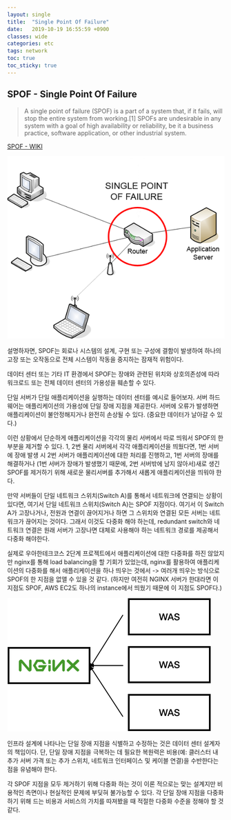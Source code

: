 ```yaml
---
layout: single
title:  "Single Point Of Failure"
date:   2019-10-19 16:55:59 +0900
classes: wide
categories: etc
tags: network
toc: true
toc_sticky: true
---
```


## SPOF - Single Point Of Failure

> A single point of failure (SPOF) is a part of a system that, if it fails, will stop the entire system from working.[1] SPOFs are undesirable in any system with a goal of high availability or reliability, be it a business practice, software application, or other industrial system.

[SPOF - WIKI](https://en.wikipedia.org/wiki/Single_point_of_failure)

![SPOF](/assets/img/spof/spof.png)

설명하자면, SPOF는 회로나 시스템의 설계, 구현 또는 구성에 결함이 발생하여 하나의 고장 또는 오작동으로 전체 시스템이 작동을 중지하는 잠재적 위험이다.

데이터 센터 또는 기타 IT 환경에서 SPOF는 장애와 관련된 위치와 상호의존성에 따라 워크로드 또는 전체 데이터 센터의 가용성을 훼손할 수 있다.

단일 서버가 단일 애플리케이션을 실행하는 데이터 센터를 예시로 들어보자. 서버 하드웨어는 애플리케이션의 가용성에 단일 장애 지점을 제공한다. 서버에 오류가 발생하면 애플리케이션이 불안정해지거나 완전히 손상될 수 있다. (중요한 데이터가 날아갈 수 있다.)

이런 상황에서 단순하게 애플리케이션을 각각의 물리 서버에서 따로 띄워서 SPOF의 한 부분을 제거할 수 있다. 1, 2번 물리 서버에서 각각 애플리케이션을 띄웠다면, 1번 서버에 장애 발생 시 2번 서버가 애플리케이션에 대한 처리를 진행하고, 1번 서버의 장애를 해결하거나 (1번 서버가 장애가 발생했기 때문에, 2번 서버밖에 남지 않아서)새로 생긴 SPOF를 제거하기 위해 새로운 물리서버를 추가해서 새롭게 애플리케이션을 띄워야 한다.

만약 서버들이 단일 네트워크 스위치(Switch A)를 통해서 네트워크에 연결되는 상황이 있다면, 여기서 단일 네트워크 스위치(Switch A)는 SPOF 지점이다. 여기서 이 Switch A가 고장나거나, 전원과 연결이 끊어지거나 하면 그 스위치와 연결된 모든 서버는 네트워크가 끊어지는 것이다. 그래서 이것도 다중화 해야 하는데, redundant switch와 네트워크 연결은 원래 서버가 고장나면 대체로 사용해야 하는 네트워크 경로를 제공해서 다중화 해야한다.

실제로 우아한테크코스 2단계 프로젝트에서 애플리케이션에 대한 다중화를 하진 않았지만 nginx를 통해 load balancing을 할 기회가 있었는데, nginx를 활용하여 애플리케이션의 다중화를 해서 애플리케이션을 하나 띄우는 것에서 -> 여러개 띄우는 방식으로 SPOF의 한 지점을 없앨 수 있을 것 같다. (하지만 여전히 NGINX 서버가 한대라면 이 지점도 SPOF, AWS EC2도 하나의 instance에서 띄웠기 때문에 이 지점도 SPOF다.)

![SPOF](/assets/img/spof/nginx-was.png)

인프라 설계에 나타나는 단일 장애 지점을 식별하고 수정하는 것은 데이터 센터 설계자의 책임이다. 단, 단일 장애 지점을 극복하는 데 필요한 복원력은 비용(예: 클러스터 내 추가 서버 가격 또는 추가 스위치, 네트워크 인터페이스 및 케이블 연결)을 수반한다는 점을 유념해야 한다.

각 SPOF 지점을 모두 제거하기 위해 다중화 하는 것이 이론 적으로는 맞는 설계지만 비용적인 측면이나 현실적인 문제에 부딪혀 불가능할 수 있다. 각 단일 장애 지점을 다중화 하기 위해 드는 비용과 서비스의 가치를 따져봤을 때 적절한 다중화 수준을 정해야 할 것 같다.
